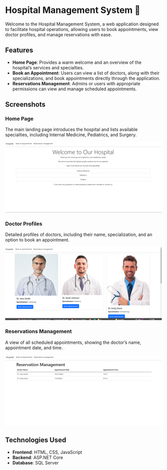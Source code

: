 # Hospital Management System 🏥

Welcome to the Hospital Management System, a web application designed to facilitate hospital operations, allowing users to book appointments, view doctor profiles, and manage reservations with ease.

## Features

- **Home Page**: Provides a warm welcome and an overview of the hospital’s services and specialties.
- **Book an Appointment**: Users can view a list of doctors, along with their specializations, and book appointments directly through the application.
- **Reservations Management**: Admins or users with appropriate permissions can view and manage scheduled appointments.

## Screenshots

### Home Page
The main landing page introduces the hospital and lists available specialties, including Internal Medicine, Pediatrics, and Surgery.

![Home Page](https://github.com/MahmoudBakri225/Hospital-Management-System/blob/main/images/Hospital1.png)

### Doctor Profiles
Detailed profiles of doctors, including their name, specialization, and an option to book an appointment.

![Doctor Profiles](https://github.com/MahmoudBakri225/Hospital-Management-System/blob/main/images/Hospital21.png)

### Reservations Management
A view of all scheduled appointments, showing the doctor’s name, appointment date, and time.

![Reservations Management](https://github.com/MahmoudBakri225/Hospital-Management-System/blob/main/images/hospital3.png)

## Technologies Used

- **Frontend**: HTML, CSS, JavaScript
- **Backend**: ASP.NET Core
- **Database**: SQL Server



